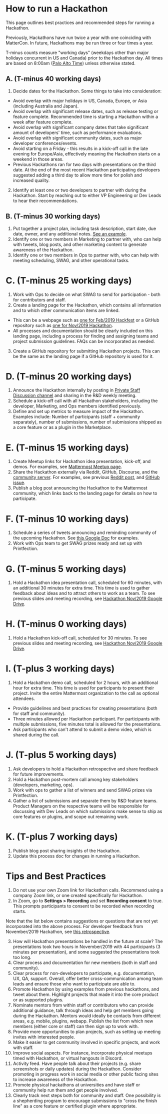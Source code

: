 # How to run a Hackathon

This page outlines best practices and recommended steps for running a Hackathon.

Previously, Hackathons have run twice a year with one coinciding with MatterCon. In future, Hackathons may be run three or four times a year.

T-minus counts measure "working days" (weekdays other than major holidays concurrent in US and Canada) prior to the Hackathon day. All times are based on 8:00am ([Palo Alto Time](http://everytimezone.com/)) unless otherwise stated.

## A. (T-minus 40 working days)

1. Decide dates for the Hackathon. Some things to take into consideration:

  - Avoid overlap with major holidays in US, Canada, Europe, or Asia (including Australia and Japan).
  - Avoid overlap with significant release dates, such as release testing or feature complete. Recommended time is starting a Hackathon within a week after feature complete.
  - Avoid overlap with significant company dates that take significant amount of developers' time, such as performance evaluations.
  - Avoid overlap with significant community dates, such as major developer conferences/events.
  - Avoid starting on a Friday - this results in a kick-off call in the late evening for Europe/Asia, effectively meaning the Hackathon starts on a weekend in those areas.
  - Previous Hackathons ran for two days with presentations on the third date. At the end of the most recent Hackathon participating developers suggested adding a third day to allow more time for polish and increased quality.

2. Identify at least one or two developers to partner with during the Hackathon. Start by reaching out to either VP Engineering or Dev Leads to hear their recommendations.

## B. (T-minus 30 working days)

1. Put together a project plan, including task description, start date, due date, owner, and any additional notes. [See an example](https://docs.google.com/spreadsheets/d/15iiLPzJjlajHQVgQa9HulW9WfBauIlnkCOJ07oKz7_U).
2. Identify one or two members in Marketing to partner with, who can help with tweets, blog posts, and other marketing content to generate awareness of the Hackathon.
3. Identify one or two members in Ops to partner with, who can help with meeting scheduling, SWAG, and other operational tasks.

# C. (T-minus 25 working days)

1. Work with Ops to decide on what SWAG to send for participation - both for contributors and staff.
2. Create a landing page for the Hackathon, which contains all information and to which other communication items are linked.

  - This can be a webpage such as [one for Feb/2019 Hackfest](https://mattermost.com/hackfest2019/) or a GitHub repository such as [one for Nov/2019 Hackathon](https://github.com/mattermost/mattermost-hackathon-nov2019).
  - All processes and documentation should be clearly included on this landing page, including a process for finding and assigning teams and project submission guidelines. FAQs can be incorporated as needed.

3. Create a GitHub repository for submitting Hackathon projects. This can be the same as the landing page if a GitHub repository is used for it.

# D. (T-minus 20 working days)

1. Announce the Hackathon internally by posting in [Private Staff Discussion channel](https://community.mattermost.com/private-core/channels/platform) and sharing in the R&D weekly meeting.
2.  Schedule a kick-off call with all Hackathon stakeholders, including
    the developer, Marketing, and Ops members identified previously.
3.  Define and set up metrics to measure impact of the Hackathon. Examples include: Number of participants (staff + community separately), number of submissions, number of submissions shipped as a core feature or as a plugin in the Marketplace.

# E. (T-minus 15 working days)

1. Create Meetup links for Hackathon idea presentation, kick-off, and demos. For examples, see [Mattermost Meetup page](https://www.meetup.com/mattermost/).
2. Share the Hackathon externally via Reddit, GitHub, Discourse, and the [community server](https://community.mattermost.com). For examples, see previous [Reddit post](https://www.reddit.com/r/Mattermost/comments/dvvsm4/mattermost_hackathon_nov_22_26/), and [GitHub issue](https://github.com/mattermost/mattermost-server/issues/13087).
3. Publish a blog post announcing the Hackathon to the Mattermost community, which links back to the landing page for details on how to participate.

# F. (T-minus 10 working days)

1. Schedule a series of tweets announcing and reminding community of the upcoming Hackathon. See [this Google Doc](https://docs.google.com/document/d/1W5j5dYa3ZjSgEocniWXTEO2xjj5A8S9ihD03snUnLnA/edit#heading=h.s3nujhxhjrxo) for examples.
2. Work with Ops team to get SWAG prizes ready and set up with Printfection.

# G. (T-minus 5 working days)

1. Hold a Hackathon idea presentation call, scheduled for 60 minutes, with an additional 30 minutes for extra time. This time is used to gather feedback about ideas and to attract others to work as a team. To see previous slides and meeting recording, see [Hackathon Nov/2019 Google Drive](https://drive.google.com/drive/folders/1iBVGDzdwZ72oEY6mshzjcgJQ4NdhXRfW).

# H. (T-minus 0 working days)

1. Hold a Hackathon kick-off call, scheduled for 30 minutes. To see previous slides and meeting recording, see [Hackathon Nov/2019 Google Drive](https://drive.google.com/drive/folders/1iBVGDzdwZ72oEY6mshzjcgJQ4NdhXRfW).

# I. (T-plus 3 working days)

1. Hold a Hackathon demo call, scheduled for 2 hours, with an additional hour for extra time. This time is used for participants to present their project. Invite the entire Mattermost organization to the call as optional attendees.

  - Provide guidelines and best practices for creating presentations (both for staff and community).
  - Three minutes allowed per Hackathon participant. For participants with multiple submissions, five minutes total is allowed for the presentations.
  - Ask participants who can't attend to submit a demo video, which is shared during the call.

# J. (T-plus 5 working days)

1. Ask developers to hold a Hackathon retrospective and share feedback for future improvements.
2. Hold a Hackathon post-mortem call among key stakeholders (developers, marketing, ops).
3. Work with ops to gather a list of winners and send SWAG prizes via Printfection.
4. Gather a list of submissions and separate them by R&D feature teams. Product Managers on the respective teams will be responsible for discussing with Dev Leads on which submissions make sense to ship as core features or plugins, and scope out remaining work.

# K. (T-plus 7 working days)

1. Publish blog post sharing insights of the Hackathon.
2. Update this process doc for changes in running a Hackathon.

# Tips and Best Practices

1. Do not use your own Zoom link for Hackathon calls. Recommend using a company Zoom link, or one created specifically for Hackathon.
2. In Zoom, go to **Settings > Recording** and set **Recording consent** to true. This prompts participants to consent to be recorded when recording starts.

Note that the list below contains suggestions or questions that are not yet incorporated into the above process. For developer feedback from November/2019 Hackathon, see [this retrospective](https://community.mattermost.com/core/pl/xuirmrmob38oznx75j8cj3bkme).

3. How will Hackathon presentations be handled in the future at scale? The presentations took two hours in November/2019 with 44 participants (3 minutes per presentation), and some suggested the presentations took too long.
4. Clear process and documentation for new members (both in staff and community).
5.  Clear process for non-developers to participate, e.g. documentation, UX, QA, support. Overall, offer better cross-communication among team leads and ensure those who want to participate are able to.
6.  Promote Hackathon by using examples from previous hackathons, and tweet about them. Highlight projects that made it into the core product or as supported plugins.
7.  Nominate mentors from within staff or contributors who can provide additional guidance, talk through ideas and help get members going during the Hackathon. Mentors would ideally be contacts from different areas, e.g. mobile, plugins, webapp. Publish the list from which new members (either core or staff) can then sign up to work with.
8.  Provide more opportunities to plan projects, such as setting up meeting invites with interested people.
9.  Make it easier to get community involved in specific projects, and work with staff.
10. Improve social aspects. For instance, incorporate physical meetups timed with Hackathon, or virtual hangouts in Discord.
11. Activity feed. Have people talk about their projects (e.g. share screenshots or daily updates) during the Hackathon. Consider promoting in progress work in social media or other public facing sites to increase awareness of the Hackathon.
12. Promote physical hackathons at universities and have staff or community help run them and get people involved.
13. Clearly track next steps both for community and staff. One possibility is a shepherding program to encourage submissions to "cross the finish line" as a core feature or certified plugin where appropriate.
